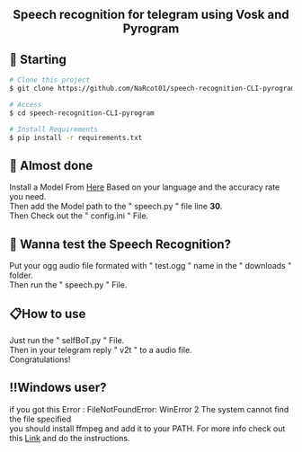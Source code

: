 <h2 align="center">
Speech recognition for telegram using Vosk and Pyrogram
</h2>



## :checkered_flag: Starting ##

```bash
# Clone this project
$ git clone https://github.com/NaRcot01/speech-recognition-CLI-pyrogram

# Access
$ cd speech-recognition-CLI-pyrogram

# Install Requirements
$ pip install -r requirements.txt

```

## :memo: Almost done ##

Install a Model From <a href="https://alphacephei.com/vosk/models" target="_blank">Here</a> Based on your language and the accuracy rate you need.<br>
Then add the Model path to the " speech.py " file line **30**.<br>
Then Check out the " config.ini " File.<br>


## :rocket: Wanna test the Speech Recognition? ##

Put your ogg audio file formated with " test.ogg " name in the " downloads " folder.<br>
Then run the " speech.py " File.<br>

## :clipboard:How to use ##

Just run the " selfBoT.py " File.<br>
Then in your telegram reply  " v2t " to a audio file.<br>
Congratulations!<br>

## :bangbang:Windows user? ##

if you got this Error : FileNotFoundError: WinError 2 The system cannot find the file specified<br>
you should install ffmpeg and add it to your PATH. For more info check out this <a href="https://www.wikihow.com/Install-FFmpeg-on-Windows" target="_blank">Link</a> and do the instructions.
